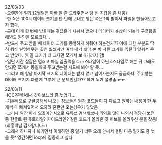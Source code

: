 22/03/03  
-오랜만에 일기!(2월달은 아빠 일 좀 도와주면서 텅 빈 지갑을 좀 채움)  
-한 쪽은 100의 데이터 크기를 한 번에 보내고 받는 쪽은 1씩 받아서 파일을 만들어보고자 했다.  
-근데 이게 한 번에 받을때는 괜찮은데 나눠서 받으니 데이터가 손상이 되는데 구글링을 해봐도 원인을 모르겠다...  
-반드시 주고 받을 때 데이터 크기를 동일하게 해줘야 하는건가?? 이에 대한 부분도 딱히 뭐라 설명해주는 곳은 없었지만 여태 내가 찾아 본 바 다들 크기를 똑같이 맞춰서 주고 받았다.
(파일 크기가 더 크다면 쪼개서 보내기까지 함)  
-일단 시간 삽질은 멈추고 파일 입출력을 c++스타일이 아닌 c스타일로 해본 뒤 그래도 안되면 쪼개서 동일하게 주고받는걸 시도해 봐야 할 듯...  
-그리고 왜 항상 마지막 크기의 데이터는 받지 않고 넘어가는지도 궁금하다. 주고받는 데이터 크기가 다른게 그렇게 큰 문제인건가?? 이거 누가 설명좀 ㅠㅠ  

22/03/11  
-IOCP관련해서 찾아보느라 좀 늦었다...  
-기본적으로 구글링해서 나오는 정보들은 뭔가 코드들이 다 다르고 원하는 내용이 한 두개씩 다 빠져있어서 오히려 혼란만 오는경우가 많았음  
-그러다 약간 이게 있겠어? 식으로 유튜브 검색해보니 의외로 많이 나와서 적당히 보던 중 한글로 된 듀토리얼? 가이드라인? 같은 코드가 올라온 깃 허브를 올려주신 분을 찾음!(최흥베님 감사합니다~)  
-그래서 하나하나 봐가면서 이해하던 중 일기 너무 오래 안써서 올림 다음 일기도 좀 늦을 듯? 엥간하면 iocp에 집중하고 싶다  
